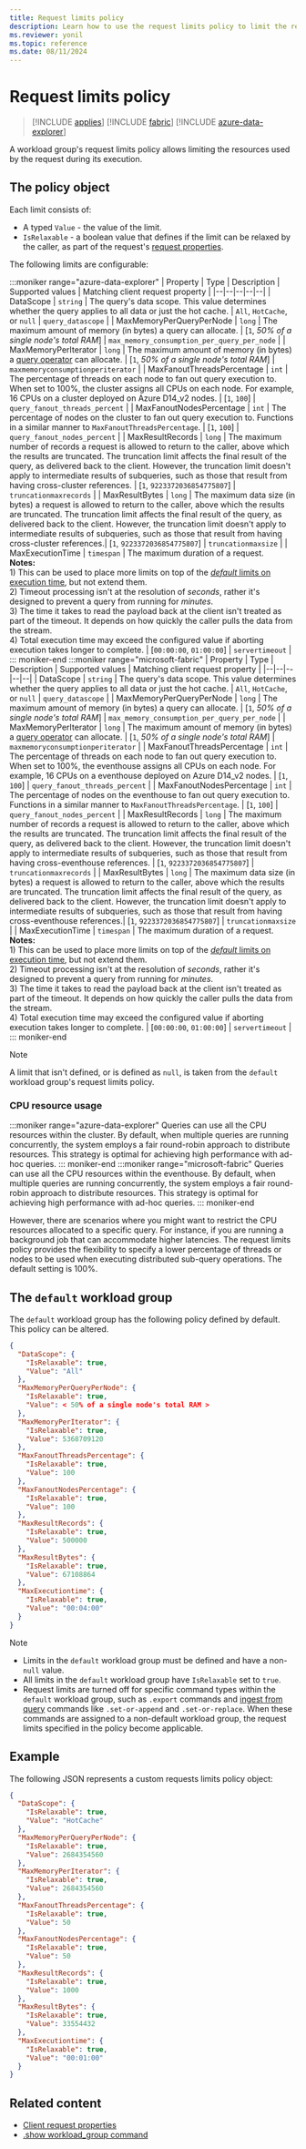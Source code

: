 ```yaml
---
title: Request limits policy
description: Learn how to use the request limits policy to limit the resources used by the request during its execution.
ms.reviewer: yonil
ms.topic: reference
ms.date: 08/11/2024
---
```

# Request limits policy

> [!INCLUDE [applies](../includes/applies-to-version/applies.md)] [!INCLUDE [fabric](../includes/applies-to-version/fabric.md)] [!INCLUDE [azure-data-explorer](../includes/applies-to-version/azure-data-explorer.md)]

A workload group's request limits policy allows limiting the resources used by the request during its execution.

## The policy object

Each limit consists of:

* A typed `Value` - the value of the limit.
* `IsRelaxable` - a boolean value that defines if the limit can be relaxed by the caller, as part of the request's [request properties](../api/rest/request-properties.md).

The following limits are configurable:

:::moniker range="azure-data-explorer"
| Property | Type | Description | Supported values | Matching client request property |
|--|--|--|--|--|
| DataScope | `string` | The query's data scope. This value determines whether the query applies to all data or just the hot cache. | `All`, `HotCache`, or `null` | `query_datascope` |
| MaxMemoryPerQueryPerNode | `long` | The maximum amount of memory (in bytes) a query can allocate. | [`1`, *50% of a single node's total RAM*] | `max_memory_consumption_per_query_per_node` |
| MaxMemoryPerIterator | `long` | The maximum amount of memory (in bytes) a [query operator](../concepts/query-limits.md#limit-on-memory-consumed-by-query-operators-e_runaway_query) can allocate. | [`1`, *50% of a single node's total RAM*] | `maxmemoryconsumptionperiterator` |
| MaxFanoutThreadsPercentage | `int` | The percentage of threads on each node to fan out query execution to. When set to 100%, the cluster assigns all CPUs on each node. For example, 16 CPUs on a cluster deployed on Azure D14_v2 nodes. | [`1`, `100`] | `query_fanout_threads_percent` |
| MaxFanoutNodesPercentage | `int` | The percentage of nodes on the cluster to fan out query execution to. Functions in a similar manner to `MaxFanoutThreadsPercentage`. | [`1`, `100`] | `query_fanout_nodes_percent` |
| MaxResultRecords | `long` | The maximum number of records a request is allowed to return to the caller, above which the results are truncated. The truncation limit affects the final result of the query, as delivered back to the client. However, the truncation limit doesn't apply to intermediate results of subqueries, such as those that result from having cross-cluster references. | [`1`, `9223372036854775807`] | `truncationmaxrecords` |
| MaxResultBytes | `long` | The maximum data size (in bytes) a request is allowed to return to the caller, above which the results are truncated. The truncation limit affects the final result of the query, as delivered back to the client. However, the truncation limit doesn't apply to intermediate results of subqueries, such as those that result from having cross-cluster references.| [`1`, `9223372036854775807`] | `truncationmaxsize` |
| MaxExecutionTime | `timespan` | The maximum duration of a request.<br/>**Notes:**<br/>1) This can be used to place more limits on top of the [*default* limits on execution time](../concepts/query-limits.md#limit-execution-timeout), but not extend them.<br/>2) Timeout processing isn't at the resolution of *seconds*, rather it's designed to prevent a query from running for *minutes*.<br/>3) The time it takes to read the payload back at the client isn't treated as part of the timeout. It depends on how quickly the caller pulls the data from the stream.<br/>4) Total execution time may exceed the configured value if aborting execution takes longer to complete. | [`00:00:00`, `01:00:00`] | `servertimeout` |
::: moniker-end
:::moniker range="microsoft-fabric"
| Property | Type | Description | Supported values | Matching client request property |
|--|--|--|--|--|
| DataScope | `string` | The query's data scope. This value determines whether the query applies to all data or just the hot cache. | `All`, `HotCache`, or `null` | `query_datascope` |
| MaxMemoryPerQueryPerNode | `long` | The maximum amount of memory (in bytes) a query can allocate. | [`1`, *50% of a single node's total RAM*] | `max_memory_consumption_per_query_per_node` |
| MaxMemoryPerIterator | `long` | The maximum amount of memory (in bytes) a [query operator](../concepts/query-limits.md#limit-on-memory-consumed-by-query-operators-e_runaway_query) can allocate. | [`1`, *50% of a single node's total RAM*] | `maxmemoryconsumptionperiterator` |
| MaxFanoutThreadsPercentage | `int` | The percentage of threads on each node to fan out query execution to. When set to 100%, the eventhouse assigns all CPUs on each node. For example, 16 CPUs on a eventhouse deployed on Azure D14_v2 nodes. | [`1`, `100`] | `query_fanout_threads_percent` |
| MaxFanoutNodesPercentage | `int` | The percentage of nodes on the eventhouse to fan out query execution to. Functions in a similar manner to `MaxFanoutThreadsPercentage`. | [`1`, `100`] | `query_fanout_nodes_percent` |
| MaxResultRecords | `long` | The maximum number of records a request is allowed to return to the caller, above which the results are truncated. The truncation limit affects the final result of the query, as delivered back to the client. However, the truncation limit doesn't apply to intermediate results of subqueries, such as those that result from having cross-eventhouse references. | [`1`, `9223372036854775807`] | `truncationmaxrecords` |
| MaxResultBytes | `long` | The maximum data size (in bytes) a request is allowed to return to the caller, above which the results are truncated. The truncation limit affects the final result of the query, as delivered back to the client. However, the truncation limit doesn't apply to intermediate results of subqueries, such as those that result from having cross-eventhouse references.| [`1`, `9223372036854775807`] | `truncationmaxsize` |
| MaxExecutionTime | `timespan` | The maximum duration of a request.<br/>**Notes:**<br/>1) This can be used to place more limits on top of the [*default* limits on execution time](../concepts/query-limits.md#limit-execution-timeout), but not extend them.<br/>2) Timeout processing isn't at the resolution of *seconds*, rather it's designed to prevent a query from running for *minutes*.<br/>3) The time it takes to read the payload back at the client isn't treated as part of the timeout. It depends on how quickly the caller pulls the data from the stream.<br/>4) Total execution time may exceed the configured value if aborting execution takes longer to complete. | [`00:00:00`, `01:00:00`] | `servertimeout` |
::: moniker-end

> [!NOTE]
> A limit that isn't defined, or is defined as `null`, is taken from the `default` workload group's request limits policy.

### CPU resource usage

:::moniker range="azure-data-explorer"
Queries can use all the CPU resources within the cluster. By default, when multiple queries are running concurrently, the system employs a fair round-robin approach to distribute resources. This strategy is optimal for achieving high performance with ad-hoc queries.
::: moniker-end
:::moniker range="microsoft-fabric"
Queries can use all the CPU resources within the eventhouse. By default, when multiple queries are running concurrently, the system employs a fair round-robin approach to distribute resources. This strategy is optimal for achieving high performance with ad-hoc queries.
::: moniker-end

However, there are scenarios where you might want to restrict the CPU resources allocated to a specific query. For instance, if you are running a background job that can accommodate higher latencies. The request limits policy provides the flexibility to specify a lower percentage of threads or nodes to be used when executing distributed sub-query operations. The default setting is 100%.

## The `default` workload group

The `default` workload group has the following policy defined by default. This policy can be altered.

```json
{
  "DataScope": {
    "IsRelaxable": true,
    "Value": "All"
  },
  "MaxMemoryPerQueryPerNode": {
    "IsRelaxable": true,
    "Value": < 50% of a single node's total RAM >
  },
  "MaxMemoryPerIterator": {
    "IsRelaxable": true,
    "Value": 5368709120
  },
  "MaxFanoutThreadsPercentage": {
    "IsRelaxable": true,
    "Value": 100
  },
  "MaxFanoutNodesPercentage": {
    "IsRelaxable": true,
    "Value": 100
  },
  "MaxResultRecords": {
    "IsRelaxable": true,
    "Value": 500000
  },
  "MaxResultBytes": {
    "IsRelaxable": true,
    "Value": 67108864
  },
  "MaxExecutiontime": {
    "IsRelaxable": true,
    "Value": "00:04:00"
  }
}
```
> [!NOTE]
> * Limits in the `default` workload group must be defined and have a non-`null` value.
> * All limits in the `default` workload group have `IsRelaxable` set to `true`.
> * Request limits are turned off for specific command types within the `default` workload group, such as `.export` commands and [ingest from query](data-ingestion/ingest-from-query.md) commands like `.set-or-append` and `.set-or-replace`. When these commands are assigned to a non-default workload group, the request limits specified in the policy become applicable.


## Example

The following JSON represents a custom requests limits policy object:

```json
{
  "DataScope": {
    "IsRelaxable": true,
    "Value": "HotCache"
  },
  "MaxMemoryPerQueryPerNode": {
    "IsRelaxable": true,
    "Value": 2684354560
  },
  "MaxMemoryPerIterator": {
    "IsRelaxable": true,
    "Value": 2684354560
  },
  "MaxFanoutThreadsPercentage": {
    "IsRelaxable": true,
    "Value": 50
  },
  "MaxFanoutNodesPercentage": {
    "IsRelaxable": true,
    "Value": 50
  },
  "MaxResultRecords": {
    "IsRelaxable": true,
    "Value": 1000
  },
  "MaxResultBytes": {
    "IsRelaxable": true,
    "Value": 33554432
  },
  "MaxExecutiontime": {
    "IsRelaxable": true,
    "Value": "00:01:00"
  }
}
```

## Related content

* [Client request properties](../api/rest/request-properties.md)
* [.show workload_group command](show-workload-group-command.md)
